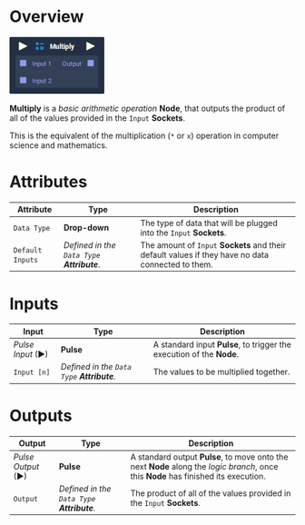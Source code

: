 # Overview

![](../../.gitbook/assets/node-multiply.png)

**Multiply** is a *basic arithmetic operation* **Node**, that outputs the product of all of the values provided in the `Input` **Sockets**.

This is the equivalent of the multiplication (`*` or `x`) operation in computer science and mathematics.

# Attributes

|Attribute|Type|Description|
|---|---|---|
|`Data Type`|**Drop-down**|The type of data that will be plugged into the `Input` **Sockets**.|
|`Default Inputs`|*Defined in the `Data Type` **Attribute***.|The amount of `Input` **Sockets** and their default values if they have no data connected to them.|

# Inputs

|Input|Type|Description|
|---|---|---|
|*Pulse Input* (►)|**Pulse**|A standard input **Pulse**, to trigger the execution of the **Node**.|
|`Input [n]`|*Defined in the `Data Type` **Attribute**.*|The values to be multiplied together.|

# Outputs

|Output|Type|Description|
|---|---|---|
|*Pulse Output* (►)|**Pulse**|A standard output **Pulse**, to move onto the next **Node** along the *logic branch*, once this **Node** has finished its execution.|
|`Output`|*Defined in the `Data Type` **Attribute**.*|The product of all of the values provided in the `Input` **Sockets**.|